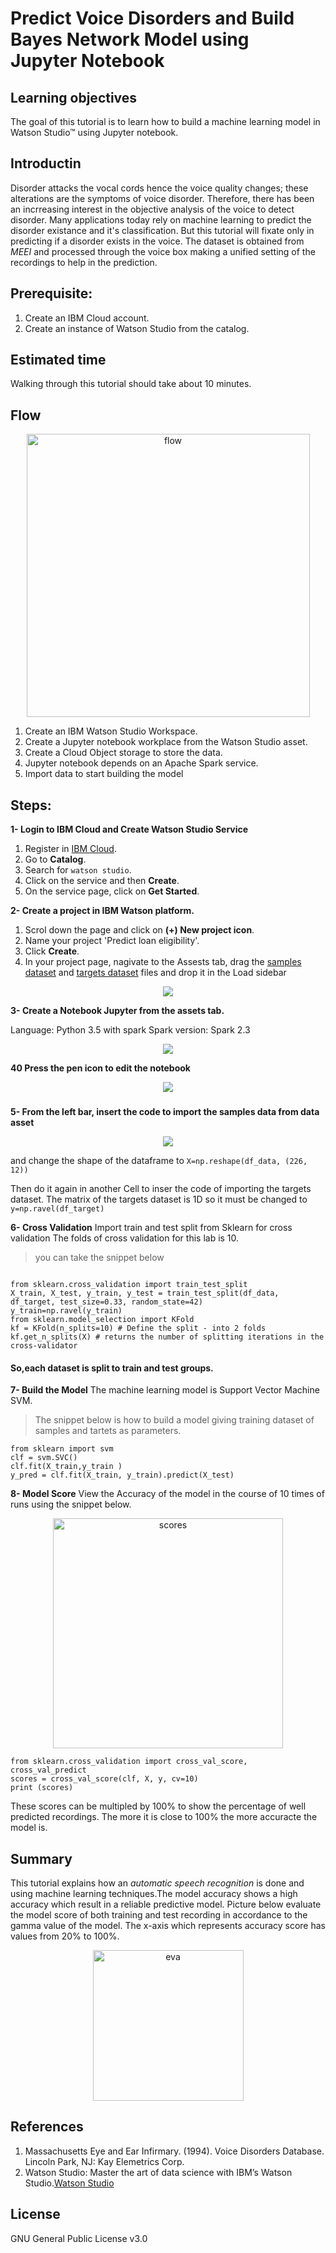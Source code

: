 # Predict Voice Disorders and Build Bayes Network Model using Jupyter Notebook

## Learning objectives
The goal of this tutorial is to learn how to build a machine learning model in Watson Studio™ using Jupyter notebook.
## Introductin
Disorder attacks the vocal cords hence the voice quality changes; these alterations are the symptoms of voice disorder. Therefore, there has been an incrreasing interest in the objective analysis of the voice to detect disorder. Many applications today rely on machine learning to predict the disorder existance and it's classification. But this tutorial will fixate only in predicting if a disorder exists in the voice. The dataset is obtained from _MEEI_ and processed through the voice box making a unified setting of the recordings to help in the prediction.

## Prerequisite:
1. Create an IBM Cloud account.
2. Create an instance of Watson Studio from the catalog.

## Estimated time
Walking through this tutorial should take about 10 minutes.

## Flow
<p align="center"><img width="453" alt="flow" src="https://user-images.githubusercontent.com/20974667/46143420-922ff480-c262-11e8-8504-ba727356f24f.PNG">

1. Create an IBM Watson Studio Workspace.
2. Create a Jupyter notebook workplace from the Watson Studio asset.
3. Create a Cloud Object storage to store the data.
4. Jupyter notebook depends on an Apache Spark service.
5. Import data to start building the model


## Steps:
**1- Login to IBM Cloud and Create Watson Studio Service**
1. Register in [IBM Cloud](https://ibm.biz/BdYmuL).
2. Go to **Catalog**.
3. Search for `watson studio`.
4. Click on the service and then **Create**.
5. On the service page, click on **Get Started**.

**2- Create a project in IBM Watson platform.**
1. Scrol down the page and click on **(+) New project icon**.
2. Name your project 'Predict loan eligibility'.
3. Click **Create**.
4. In your project page, nagivate to the Assests tab, drag the [samples dataset](https://github.com/Meaad96s/predictive-model-on-jupyter-notebook/blob/master/n_samples.csv) and [targets dataset](https://github.com/Meaad96s/predictive-model-on-jupyter-notebook/blob/master/n_features.csv) files and drop it in the Load sidebar


<p align="center"><img  src="https://user-images.githubusercontent.com/20974667/45819331-b9c80f80-bcec-11e8-8c9b-81389c55cc4c.png">
  

**3- Create a Notebook Jupyter from the assets tab.**

Language: Python 3.5 with spark
Spark version: Spark 2.3

<p align="center"><img  src="https://user-images.githubusercontent.com/20974667/45819333-b9c80f80-bcec-11e8-9ac5-1f961abde16d.png">

**40 Press the pen icon to edit the notebook**

<p align="center"><img  src="https://user-images.githubusercontent.com/20974667/45819335-b9c80f80-bcec-11e8-9690-2cc059dc699f.png">

###

**5- From the left bar, insert the code to import the samples data from data asset**
<p align="center"><img  src="https://user-images.githubusercontent.com/20974667/45819336-b9c80f80-bcec-11e8-9562-a12240dbe17a.png">
  
and change the shape of the dataframe to 
`X=np.reshape(df_data, (226, 12))` 

Then do it again in another Cell to inser the code of importing the targets dataset.
The matrix of the targets dataset is 1D so it must be changed to
`y=np.ravel(df_target)`

**6- Cross Validation**
Import train and test split from Sklearn for cross validation
The folds of cross validation for this lab is 10.

> you can take the snippet below
```

from sklearn.cross_validation import train_test_split
X_train, X_test, y_train, y_test = train_test_split(df_data, df_target, test_size=0.33, random_state=42)
y_train=np.ravel(y_train)
from sklearn.model_selection import KFold
kf = KFold(n_splits=10) # Define the split - into 2 folds 
kf.get_n_splits(X) # returns the number of splitting iterations in the cross-validator
```

#### So,each dataset is split to train and test groups.

**7- Build the Model**
The machine learning model is Support Vector Machine SVM.
> The snippet below is how to build a model giving training dataset of samples and tartets as parameters.
```
from sklearn import svm
clf = svm.SVC()
clf.fit(X_train,y_train )
y_pred = clf.fit(X_train, y_train).predict(X_test)
```
**8- Model Score**
View the Accuracy of the model in the course of 10 times of runs using the snippet below.

<p align="center"><img width="368" alt="scores" src="https://user-images.githubusercontent.com/20974667/46256053-f1357980-c4ad-11e8-89f4-faee77d0992d.PNG">
 
```
from sklearn.cross_validation import cross_val_score, cross_val_predict
scores = cross_val_score(clf, X, y, cv=10)
print (scores)
```
These scores can be multipled by 100% to show the percentage of well predicted recordings. The more it is close to 100% the more accuracte the model is.

## Summary
This tutorial explains how an _automatic speech recognition_ is done and using machine learning techniques.The model accuracy shows a high accuracy which result in a reliable predictive model. Picture below evaluate the model score of both training and test recording in accordance to the gamma value of the model. The x-axis which represents accuracy score has values from 20% to 100%.

<p align="center"><img width="241" alt="eva" src="https://user-images.githubusercontent.com/20974667/46256046-e11d9a00-c4ad-11e8-8b5b-9b920e6b4d05.PNG">



## References
1. Massachusetts Eye and Ear Infirmary. (1994). Voice Disorders Database. Lincoln Park, NJ: Kay Elemetrics Corp.
2. Watson Studio: Master the art of data science with IBM’s Watson Studio.[Watson Studio](https://eu-gb.dataplatform.ibm.com/home?context=analytics)


## License
GNU General Public License v3.0
